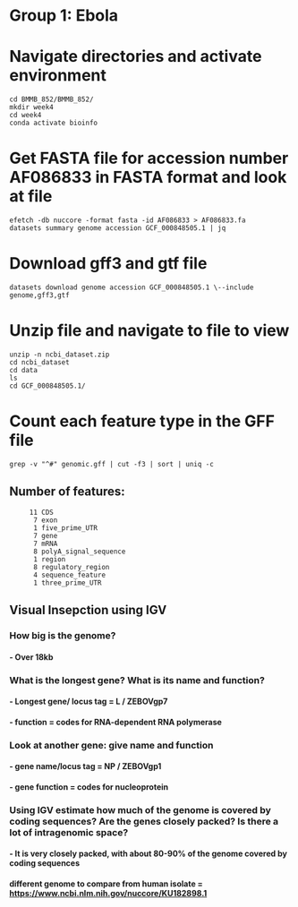 # Group 1: Ebola

# Navigate directories and activate environment 
```
cd BMMB_852/BMMB_852/
mkdir week4
cd week4
conda activate bioinfo
```

# Get FASTA file for accession number AF086833 in FASTA format and look at file
```
efetch -db nuccore -format fasta -id AF086833 > AF086833.fa
datasets summary genome accession GCF_000848505.1 | jq
```

# Download gff3 and gtf file
```
datasets download genome accession GCF_000848505.1 \--include genome,gff3,gtf
```

# Unzip file and navigate to file to view
```
unzip -n ncbi_dataset.zip
cd ncbi_dataset
cd data
ls
cd GCF_000848505.1/
```

# Count each feature type in the GFF file
```
grep -v "^#" genomic.gff | cut -f3 | sort | uniq -c
```

## Number of features:
```
     11 CDS
      7 exon
      1 five_prime_UTR
      7 gene
      7 mRNA
      8 polyA_signal_sequence
      1 region
      8 regulatory_region
      4 sequence_feature
      1 three_prime_UTR
```


## Visual Insepction using IGV
### How big is the genome?
#### - Over 18kb

### What is the longest gene? What is its name and function?
#### - Longest gene/ locus tag = L / ZEBOVgp7
#### - function = codes for RNA-dependent RNA polymerase


### Look at another gene: give name and function
#### - gene name/locus tag = NP / ZEBOVgp1
#### - gene function = codes for nucleoprotein

### Using IGV estimate how much of the genome is covered by coding sequences? Are the genes closely packed? Is there a lot of intragenomic space? 
#### - It is very closely packed, with about 80-90% of the genome covered by coding sequences 



#### different genome to compare from human isolate = https://www.ncbi.nlm.nih.gov/nuccore/KU182898.1 

